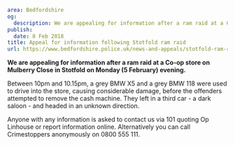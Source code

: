 ```yaml
area: Bedfordshire
og:
  description: We are appealing for information after a ram raid at a Co-op store on Mulberry Close in Stotfold on Monday (5 February) evening.
publish:
  date: 8 Feb 2018
title: Appeal for information following Stotfold ram raid
url: https://www.bedfordshire.police.uk/news-and-appeals/stotfold-ram-raid-feb18
```

**We are appealing for information after a ram raid at a Co-op store on Mulberry Close in Stotfold on Monday (5 February) evening.**

Between 10pm and 10.15pm, a grey BMW X5 and a grey BMW 118 were used to drive into the store, causing considerable damage, before the offenders attempted to remove the cash machine. They left in a third car - a dark saloon - and headed in an unknown direction.

Anyone with any information is asked to contact us via 101 quoting Op Linhouse or report information online. Alternatively you can call Crimestoppers anonymously on 0800 555 111.
